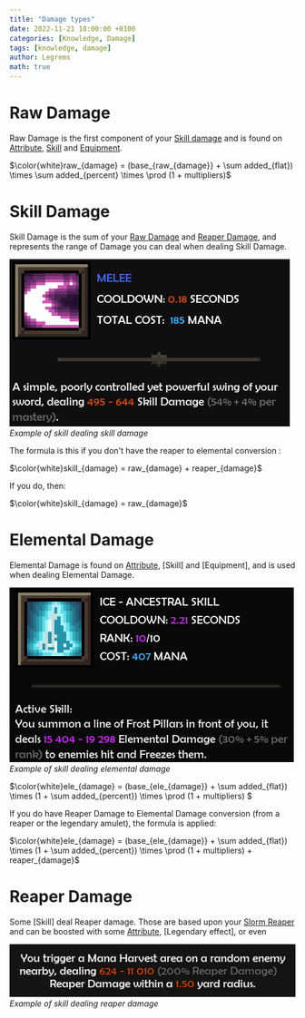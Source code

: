 ```yaml
---
title: "Damage types"
date: 2022-11-21 18:00:00 +0100
categories: [Knowledge, Damage]
tags: [knowledge, damage]
author: Legrems
math: true
---
```


# Raw Damage

Raw Damage is the first component of your [Skill damage](#skill-damage) and is found on [Attribute](/posts/attributes), [Skill](#LINK_HERE) and [Equipment](#LINK_HERE).

$\color{white}raw_{damage} = (base_{raw_{damage}} + \sum added_{flat}) \times \sum added_{percent} \times \prod (1 + multipliers)$

# Skill Damage

Skill Damage is the sum of your [Raw Damage](#raw-damage) and [Reaper Damage](#reaper-damage), and represents the range of Damage you can deal when dealing Skill Damage.

![](/assets/img/skill_damage_example.png)
_Example of skill dealing skill damage_

The formula is this if you don't have the reaper to elemental conversion :

$\color{white}skill_{damage} = raw_{damage} + reaper_{damage}$

If you do, then:

$\color{white}skill_{damage} = raw_{damage}$

# Elemental Damage

Elemental Damage is found on [Attribute](/posts/attributes), [Skill] and [Equipment], and is used when dealing Elemental Damage.

![](/assets/img/elemental_damage_example.png)
_Example of skill dealing elemental damage_

$\color{white}ele_{damage} = (base_{ele_{damage}} + \sum added_{flat}) \times (1 + \sum added_{percent}) \times \prod (1 + multipliers) $

If you do have Reaper Damage to Elemental Damage conversion (from a reaper or the legendary amulet), the formula is applied:

$\color{white}ele_{damage} = (base_{ele_{damage}} + \sum added_{flat}) \times (1 + \sum added_{percent}) \times \prod 
(1 + multipliers) + reaper_{damage}$

# Reaper Damage

Some [Skill] deal Reaper damage. Those are based upon your [Slorm Reaper](https://cayrac.github.io/slorm-reaper/list) and can be boosted with some [Attribute](/posts/attributes), [Legendary effect], or even

![](/assets/img/reaper_damage_example.png)
_Example of skill dealing reaper damage_
